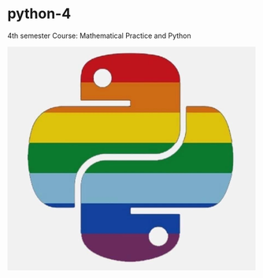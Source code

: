 # python-4
4th semester Course: Mathematical Practice and Python


![alt text](photo_2022-02-14_17-25-41.jpg)
